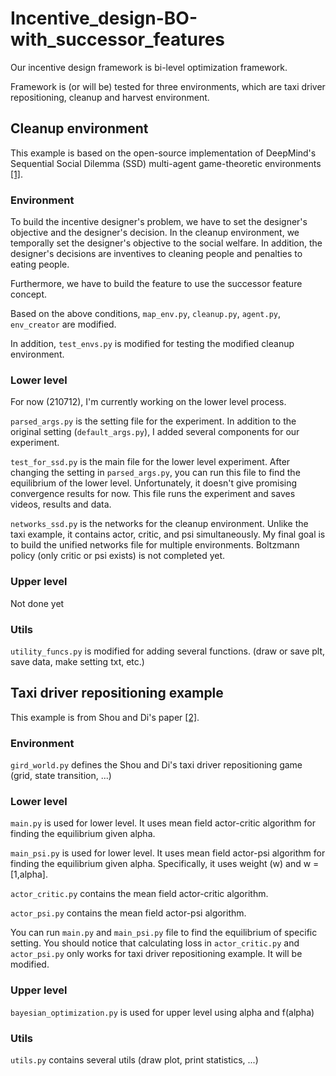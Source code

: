 # Incentive_design-BO-with_successor_features

Our incentive design framework is bi-level optimization framework.

Framework is (or will be) tested for three environments, which are taxi driver repositioning, cleanup and harvest environment.

## Cleanup environment

This example is based on the open-source implementation of DeepMind's Sequential Social Dilemma (SSD) multi-agent game-theoretic environments [[1]](https://github.com/eugenevinitsky/sequential_social_dilemma_games).

### Environment

To build the incentive designer's problem, we have to set the designer's objective and the designer's decision. In the cleanup environment, we temporally set the designer's objective to the social welfare. In addition, the designer's decisions are inventives to cleaning people and penalties to eating people.

Furthermore, we have to build the feature to use the successor feature concept. 

Based on the above conditions, `map_env.py`, `cleanup.py`, `agent.py`, `env_creator` are modified. 

In addition, `test_envs.py` is modified for testing the modified cleanup environment.

### Lower level

For now (210712), I'm currently working on the lower level process. 

`parsed_args.py` is the setting file for the experiment. In addition to the original setting (`default_args.py`), I added several components for our experiment.

`test_for_ssd.py` is the main file for the lower level experiment. After changing the setting in `parsed_args.py`, you can run this file to find the equilibrium of the lower level. Unfortunately, it doesn't give promising convergence results for now. This file runs the experiment and saves videos, results and data.

`networks_ssd.py` is the networks for the cleanup environment. Unlike the taxi example, it contains actor, critic, and psi simultaneously. My final goal is to build the unified networks file for multiple environments. Boltzmann policy (only critic or psi exists) is not completed yet.

### Upper level

Not done yet

### Utils

`utility_funcs.py` is modified for adding several functions. (draw or save plt, save data, make setting txt, etc.)

## Taxi driver repositioning example

This example is from Shou and Di's paper [[2]](https://arxiv.org/abs/2002.06723).

### Environment

`gird_world.py` defines the Shou and Di's taxi driver repositioning game (grid, state transition, ...)

### Lower level

`main.py` is used for lower level. It uses mean field actor-critic algorithm for finding the equilibrium given alpha. 

`main_psi.py` is used for lower level. It uses mean field actor-psi algorithm for finding the equilibrium given alpha. Specifically, it uses weight (w) and w = \[1,alpha]. 

`actor_critic.py` contains the mean field actor-critic algorithm.

`actor_psi.py` contains the mean field actor-psi algorithm.

You can run `main.py` and `main_psi.py` file to find the equilibrium of specific setting. You should notice that calculating loss in `actor_critic.py` and `actor_psi.py` only works for taxi driver repositioning example. It will be modified.

### Upper level

`bayesian_optimization.py` is used for upper level using alpha and f(alpha)

### Utils

`utils.py` contains several utils (draw plot, print statistics, ...)
